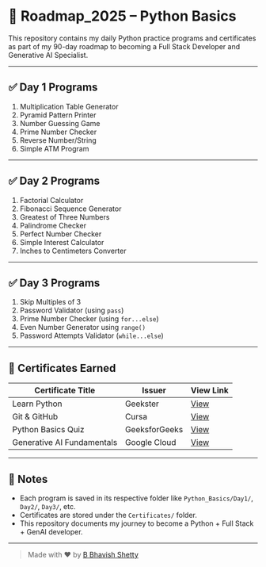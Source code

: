 # 🚀 Roadmap_2025 – Python Basics

This repository contains my daily Python practice programs and certificates as part of my 90-day roadmap to becoming a Full Stack Developer and Generative AI Specialist.

---

## ✅ Day 1 Programs

1. Multiplication Table Generator  
2. Pyramid Pattern Printer  
3. Number Guessing Game  
4. Prime Number Checker  
5. Reverse Number/String  
6. Simple ATM Program  

---

## ✅ Day 2 Programs

1. Factorial Calculator  
2. Fibonacci Sequence Generator  
3. Greatest of Three Numbers  
4. Palindrome Checker  
5. Perfect Number Checker  
6. Simple Interest Calculator  
7. Inches to Centimeters Converter  

---

## ✅ Day 3 Programs

1. Skip Multiples of 3  
2. Password Validator (using `pass`)  
3. Prime Number Checker (using `for...else`)  
4. Even Number Generator using `range()`  
5. Password Attempts Validator (`while...else`)  

---

## 🏅 Certificates Earned

| Certificate Title                    | Issuer            | View Link |
|-------------------------------------|-------------------|-----------|
| Learn Python                        | Geekster          | [View](https://github.com/Bhavish04/Roadmap_2025/blob/main/Certificates/geekster_python.pdf.pdf) |
| Git & GitHub                        | Cursa             | [View](https://github.com/Bhavish04/Roadmap_2025/blob/main/Certificates/cursa_git_github.pdf.pdf) |
| Python Basics Quiz                  | GeeksforGeeks     | [View](https://github.com/Bhavish04/Roadmap_2025/blob/main/Certificates/gfg_python_cert.pdf.pdf) |
| Generative AI Fundamentals          | Google Cloud      | [View](https://github.com/Bhavish04/Roadmap_2025/blob/main/Certificates/generative_ai_fundamentals.pdf) |

---

## 📌 Notes

- Each program is saved in its respective folder like `Python_Basics/Day1/`, `Day2/`, `Day3/`, etc.
- Certificates are stored under the `Certificates/` folder.
- This repository documents my journey to become a Python + Full Stack + GenAI developer.

---

> Made with ❤️ by [B Bhavish Shetty](https://www.linkedin.com/in/b-bhavish-shetty-b7a1062b0)
